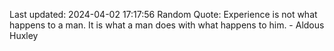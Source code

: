 Last updated: 2024-04-02 17:17:56
Random Quote: Experience is not what happens to a man. It is what a man does with what happens to him. - Aldous Huxley